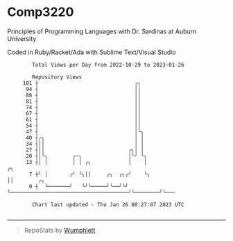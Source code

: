 # Comp3220

Principles of Programming Languages with Dr. Sardinas at Auburn University

Coded in Ruby/Racket/Ada with Sublime Text/Visual Studio

```
        Total Views per Day from 2022-10-29 to 2023-01-26

        Repository Views
     101 ┼                               ╭╮
      94 ┤                               ││
      88 ┤                               ││
      81 ┤                               ││
      74 ┤                               ││
      67 ┤                               ││
      61 ┤                               ││
      54 ┤                               ││
      47 ┤                               │╰╮
      40 ┤╭╮                             │ │
      34 ┤││                             │ │
      27 ┤││                           ╭╮│ │
      20 ┤│╰╮        ╭─╮               │╰╯ ╰╮
      13 ┤│ │        │ │ ╭╮            │    │                                       ╭╮
       7 ┼╯ │       ╭╯ ╰╮││     ╭╮  ╭╮╭╯    ╰╮                                      ││        ╭╮
       0 ┤  ╰───────╯   ╰╯╰─────╯╰──╯╰╯      ╰──────────────────────────────────────╯╰────────╯╰───

        Chart last updated - Thu Jan 26 00:27:07 2023 UTC
        
```

---

> RepoStats by [Wumphlett](https://github.com/Wumphlett)
